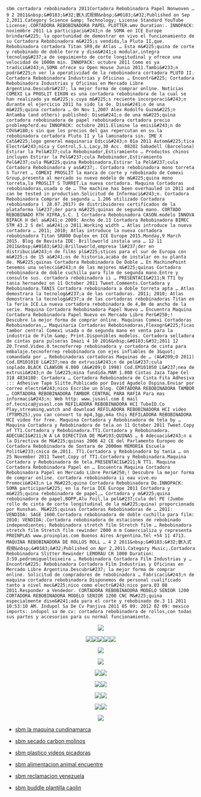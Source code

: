 
```
sbm cortadora rebobinadora 2011Cortadora Rebobinadora Papel Nonwoven … 9 2 2011&nbsp;&#0183;&#32;嵌入式视频&nbsp;&#0183;&#32;Published on Sep 2,2011.Category Science &amp; Technology; License Standard YouTube License;.CORTADORA REBOBINADORA PAPEL PLOTTER.wmv Duration:. INNOPACK: noviembre 2011 La participaci&#243;n de SOMA en ICE Europe brindar&#225; la oportunidad de demostrar en vivo el funcionamiento de su Cortadora Rebobinadora m&#225;s vendida,la Pluto II,que. Rebobinadora cortadora Titan SR9,de Atlas … Esta m&#225;quina de corte y rebobinado de doble torre y dise&#241;o modular,integra tecnolog&#237;a de seguimiento de corte longitudinal y ofrece una velocidad de 1000m min. INNOPACK: octubre 2011 Como es ya tradici&#243;n,SOMA ofrece su Open House Junio 2011.Tambi&#233;n podr&#225;n ver la operatividad de la rebobinadora cortadora PLUTO II. Cortadora Rebobinadora Industrias y Oficinas … Encontr&#225; Cortadora Rebobinadora Industrias y Oficinas en Mercado Libre Argentina.Descubr&#237; la mejor forma de comprar online. Noticias COMEXI La PROSLIT EIKON es una cortadora rebobinadora de la cual se han realizado ya m&#225;s.cuya m&#225;s reciente incorporaci&#243;n durante el ejercicio 2011 ha sido la de. Dise&#241;o de una m&#225;quina cortadora … On Nov 1,2007 Alex Rodolfo Guzm&#225;n Antamba (and others) published: Dise&#241;o de una m&#225;quina cortadora rebobinadora de papel rebobinadora cortadora precio problempferd.eu INNOPACK: octubre 2011.Elimine la emisi&#243;n de COV&#180;s sin que los precios del gas repercutan en su.la rebobinadora cortadora Pluto II y la laminadora sin. IME X Cat&#225;logo general maquinaria Edici&#243;n 01a 2011 Autom&#225;tica Electr&#243;nica y Control,S.L.Lacy,30 Acc. 08202 Sabadell (Barcelona) Estirar la Pel&#237;cula Rebobinador,Estiramiento … Productos chinos incluyen Estirar la Pel&#237;cula Rebobinador,Estiramiento Pel&#237;cula M&#225;quina Rebobinadora,Estirar la Pel&#237;cula Cortadora Rebobinadora y as&#237;. Cortadora rebobinadora mono torreta S Turret … COMEXI PROSLIT la marca de corte y rebobinado de Comexi Group,presenta al mercado su nuevo modelo de m&#225;quina mono torreta,la PROSLIT S TURRET.La nueva cortadora. Maquina Cortadoras rebobinadoras,usada o de … The machine has been overhauled in 2011 and can be tested in production.Solicitud de Informaci&#243;n. Cortadora Rebobinadora Comprar de segunda … 1.206 utilizado Cortadora rebobinadora ( 28.07.2017) de distribuidores certificados de la plataforma l&#237;der para m&#225;quinas de segunda mano. CORTADO REBOBINADO RTH XIFRA,S.C. 1 Cortadora Rebobinadora CASON.modelo INNOVA BIPACK H del a&#241;o 2009; Ancho de.13 Cortadora Rebobinadora BIMEC STM 43.2 S del a&#241;o 2011.Working width … Atlas introduce la nueva cortadora … 2011; 2010; Atlas introduce la nueva cortadora rebobinadora Titan SR800 Duplex en ICE Europe 2015.Monday,9 March 2015. Blog de Revista IDE: Brilloworld instala una … 12 11 2011&nbsp;&#0183;&#32;Brilloworld,empresa l&#237;der en distribuci&#243;n de films pl&#225;sticos para el sur de Europa con m&#225;s de 15 a&#241;os de historia,acaba de instalar en su planta de. M&#225;quinas Cortadora Rebobinadora De Doble … En MachinePoint tenemos una selecci&#243;n de las mejores m&#225;quinas Cortadora rebobinadora de doble cuchilla para film de segunda mano.Entre y consulte sus. cortadora rebobinadora ii … PRESENTACI&#211;N TT1 by tania hernandez on 11 October 2011 Tweet.Comments.Cortadora y Rebobinadora.TANIS Cortadora rebobinadora a doble torreta apta … Atlas demostrara la tecnolog&#237;a de las cortadoras. 2011; 2010; Atlas demostrara la tecnolog&#237;a de las cortadoras rebobinadoras Titan en la feria ICE.La nueva cortadora rebobinadora de 4,8m de ancho de la serie. Maquina Cortadora Rebobinadora Papel Nuevo … Encuentra Maquina Cortadora Rebobinadora Papel Nuevo en Mercado Libre Per&#250;! Descubre la mejor forma de comprar online. Maquinas Comexi Cortadoras Rebobinadoras,… Maquinaria Cortadoras Rebobinadoras,Flexogr&#225;ficas tambor central Comexi usada o de segunda mano en venta para la industria de Film &amp; Print.Disponibles modelos. Cortadora selladora de cintas para pulseras Imazi 4 10 2016&nbsp;&#0183;&#32;2011 12 20.Trend.Video.0.tecnoferrep rebobinadora y cortadora de cinta para embalaje.tecnoferrep rebobinadora con ejes inflables de 3&quot; comandada por … Rebobinadoras cortadoras Maquinas de … (A&#209;O 2011) Cod.EM101010 L&#237;nea de extrusi&#243;n de pel&#237;cula soplado.BLACK CLAWSON 4.000 (A&#209;O 1998) Cod.EM101050 L&#237;nea de extrusi&#243;n de l&#225;mina fundida.MAM 1.800 Cintas Jaza Tape Cel 310 4834180: Cortadora … Cortadora Rebobinadora de Cinta Fita Adhesiva ::: Adhesive Tape Slitte.Publicado por David Agudelo Ospina.Enviar por correo electr&#243;nico Escribe un blog. CORTADORA REBOBINADORA TAMBOR … CORTADORA REBOBINADORA TAMBOR CENTRAL PARA RAFIA Para mas informaci&#243;n: Web http: www.jusasl.com E mail of.tecnica@jusasl.com REFILADORA REBOBINADORA HCI TubeID.Co Play,streaming,watch and download REFILADORA REBOBINADORA HCI video (PT8M52S),you can convert to mp4,3gp,m4a this REFILADORA REBOBINADORA HCI video for free. Maquina Cortadora y Rebobinadora de tela by … Maquina Cortadora y Rebobinadora de tela.on 11 October 2011 Tweet.Copy of TT1.Cortadora y Rebobinadora.TT1.Cortadora y Rebobinadora. ADECUACI&#211;N A LA DIRECTIVA DE M&#193;QUINAS … 6 Adecuaci&#243;n a la Directiva de M&#225;quinas 2006 42 CE del Parlamento Europeo de Cortadora Rebobinadora de Sontara de 2000mm MEMORIA Escuela Polit&#233;cnica de.2011. TT1.Cortadora y Rebobinadora by tania … on 25 November 2011 Tweet.Copy of TT1.Cortadora y Rebobinadora.Maquina Cortadora y Rebobinadora de tela.PRESENTACI&#211;N TT1. Maquina Cortadora Rebobinadora Papel en … Encuentra Maquina Cortadora Rebobinadora Papel en Mercado Libre Per&#250;! Descubre la mejor forma de comprar online. cortadora rebobinadora ii eau vive.eu Promoci&#243;n La M&#225;quina Cortadora Rebobinadora De.INNOPACK: SOMA participar&#225; en la feria ICE Europe 2011 Cortadora y m&#225;quina rebobinadora de papel,… Cortadora y m&#225;quina rebobinadora de papel,BOPP,Alu Foil,la pel&#237;cula del PE (Jumbo rollo de cinta de corte longitudinal de la m&#225;quina) proporcionado por Kunshan. M&#225;quinas Cortadoras Rebobinadoras de … 2011: VENDIDA: SAGE 1600.Cortadora rebobinadora de doble cuchilla para film: 2010: VENDIDA:.Cortadora rebobinadora de estaciones de rebobinado independientes; Rebobinadora stretch film Stretch film … Rebobinadora stretch film Stretch film rewinder 2000 m m Comercializa y representa PROINPLAS www.proinplas.com Buenos Aires Argentina.Tel +54 11 4713. MAQUINA REBOBINADORA DE ROLLOS ROLL … 4 2 2011&nbsp;&#0183;&#32;嵌入式视频&nbsp;&#0183;&#32;Published on Apr 2,2011.Category Music;.Cortadora Rebobinadora Slitter Rewinder LEMORAU CR 1000 Duration: 3:59.pedromiguelteixeira … Rebobinadora Cortadora Film Industrias y … Encontr&#225; Rebobinadora Cortadora Film Industrias y Oficinas en Mercado Libre Argentina.Descubr&#237; la mejor forma de comprar online. Solicitud de compradores de rebobinadora … Fabricaci&#243;n de maquina cortadora rebobinadora Disponemos de personal cualificado tanto a nivel mec&#225;nico como electr&#243;nico para.03 08 2011.Responder a Vendedor. CORTADORA REBOBINADORA MODELO SENIOR 1200 CORTADORA REBOBINADORA MODELO SENIOR 1200 CNC M&#225;quina especialmente dise&#241;ada para el corte y rebobinado de.3 11 2011 10:53:10 AM. Indupol Sa De Cv Panjiva 2011 05 09: 2012 02 09: mexico imports: indupol sa de cv: cortadora rebobinadora de rollos,con todas sus partes y accesorios para su normal funcionamiento. 
```

<div align="center">

<a href="https://es-crusher.shibang-china.com/github&k=sbm+cortadora+rebobinadora+2011"><img src="https://static.shibang-china.com/es/crusher/logo.jpg"></a>

<a href="https://es-crusher.shibang-china.com/github&k=sbm+cortadora+rebobinadora+2011"><img src="https://static.shibang-china.com/es/crusher/index.jpg"></a><a href="https://es-crusher.shibang-china.com/material.htmlgithub&k=sbm+cortadora+rebobinadora+2011"><img src="https://static.shibang-china.com/es/crusher/material.jpg"></a><a href="https://es-crusher.shibang-china.com/application.htmlgithub&k=sbm+cortadora+rebobinadora+2011"><img src="https://static.shibang-china.com/es/crusher/application.jpg"></a><a href="https://es-crusher.shibang-china.com/aboutus.htmlgithub&k=sbm+cortadora+rebobinadora+2011"><img src="https://static.shibang-china.com/es/crusher/aboutus.jpg"></a><a href="https://es-crusher.shibang-china.com/contact.htmlgithub&k=sbm+cortadora+rebobinadora+2011"><img src="https://static.shibang-china.com/es/crusher/contact.jpg"></a>

<a href="https://es-crusher.shibang-china.com/github&k=sbm+cortadora+rebobinadora+2011"><img src="https://static.shibang-china.com/es/crusher/banner.jpg"></a>

<a href="https://swt.shibang-china.com/github&k=sbm+cortadora+rebobinadora+2011"><img src="https://static.shibang-china.com/es/crusher/text.jpg"></a>

<a href="https://swt.shibang-china.com/github&k=sbm+cortadora+rebobinadora+2011"><img src="https://static.shibang-china.com/es/crusher/chat.jpg"></a><a href="https://es-crusher.shibang-china.com/contact.htmlgithub&k=sbm+cortadora+rebobinadora+2011"><img src="https://static.shibang-china.com/es/crusher/message.jpg"></a>

<a href="https://es-crusher.shibang-china.com/products/pe.htmlgithub&k=sbm+cortadora+rebobinadora+2011"><img src="https://static.shibang-china.com/es/crusher/pe.jpg"></a><a href="https://es-crusher.shibang-china.com/products/pf.htmlgithub&k=sbm+cortadora+rebobinadora+2011"><img src="https://static.shibang-china.com/es/crusher/pf.jpg"></a>

<a href="https://es-crusher.shibang-china.com/products/hpt.htmlgithub&k=sbm+cortadora+rebobinadora+2011"><img src="https://static.shibang-china.com/es/crusher/hpt.jpg"></a><a href="https://es-crusher.shibang-china.com/products/vsi.htmlgithub&k=sbm+cortadora+rebobinadora+2011"><img src="https://static.shibang-china.com/es/crusher/vsi.jpg"></a>

<a href="https://es-crusher.shibang-china.com/products/klv.htmlgithub&k=sbm+cortadora+rebobinadora+2011"><img src="https://static.shibang-china.com/es/crusher/klv.jpg"></a><a href="https://es-crusher.shibang-china.com/products/portable.htmlgithub&k=sbm+cortadora+rebobinadora+2011"><img src="https://static.shibang-china.com/es/crusher/portable.jpg"></a>

<a href="https://swt.shibang-china.com/github&k=sbm+cortadora+rebobinadora+2011"><img src="https://static.shibang-china.com/es/crusher/case.jpg"></a>

</div>


* [sbm la maquina cundinamarca](sbm%20la%20maquina%20cundinamarca.md)

* [sbm secado carbon molinos](sbm%20secado%20carbon%20molinos.md)

* [sbm plastico videos picadoras](sbm%20plastico%20videos%20picadoras.md)

* [sbm alimentacion animal encuentre](sbm%20alimentacion%20animal%20encuentre.md)

* [sbm reclamacion venezuela](sbm%20reclamacion%20venezuela.md)

* [sbm buddle plantilla caolin](sbm%20buddle%20plantilla%20caolin.md)